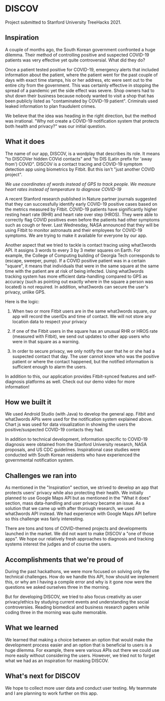 # DISCOV

Project submitted to Stanford University TreeHacks 2021.

## Inspiration

A couple of months ago, the South Korean government confronted a huge dilemma. Their method of controlling positive and suspected COVID-19 patients was very effective yet quite controversial. What did they do? 

Once a patient tested positive for COVID-19, emergency alerts that included information about the patient, where the patient went for the past couple of days with exact time stamps, his or her address, etc were sent out to the entire city from the government. This was certainly effective in stopping the spread of a pandemic yet the side effect was severe. Shop owners had to shut down their business because nobody wanted to visit a shop that has been publicly listed as "contaminated by COVID-19 patient". Criminals used leaked information to plan fraudulent crimes.  

We believe that the idea was heading in the right direction, but the method was irrational. "Why not create a COVID-19 notification system that protects both health and privacy?" was our initial question. 


## What it does

The name of our app, DISCOV, is a wordplay that describes its role. It means "to DISCOVer hidden COVid contacts" and "to DIS (Latin prefix for 'away from') COVID". DISCOV is a contact tracing and COVID-19 symptom detection app using biometrics by Fitbit. But this isn't "just another COVID project". 

_We use coordinates of words instead of GPS to track people. We measure heart rates instead of temperature to diagnose COVID-19_

A recent Stanford research published in Nature partner journals suggested that they can successfully identify early COVID-19 positive cases based on the metrics measured by Fitbit. COVID-19 patients have significantly higher resting heart rate (RHR) and heart rate over step (HROS). They were able to correctly flag COVID positives even before the patients had other symptoms such as cough or fever. Last Wednesday, NASA announced that they will be using Fitbit to monitor astronauts and their employees for COVID-19 symptoms. We are trying to make it available for everyone by our app. 

Another aspect that we tried to tackle is contact tracing using what3words API. It assigns 3 words to every 3 by 3 meter squares on Earth. For example, the College of Computing building of Georgia Tech corresponds to (escape, sweeper, pump). If a COVID positive patient was in a certain "square", it means that individuals that were in the same square at the same time with the patient are at risk of being infected. Using what3words tracking system has more efficient data-handling compared to GPS as accuracy (such as pointing out exactly where in the square a person was located) is not required. In addition, what3words can secure the user's privacy, unlike GPS. 

Here is the logic: 

1. When two or more Fitbit users are in the same what3words square, our app will record the userIDs and time of contact. We will not store any location data to respect your privacy

2. If one of the Fitbit users in the square has an unusual RHR or HROS rate (measured with Fitbit), we send out updates to other app users who were in that square as a warning. 

3. In order to secure privacy, we only notify the user that he or she had a suspected contact that day. The user cannot know who was the positive patient or where the contact happened, but the notified information is sufficient enough to alarm the users. 

In addition to this, our application provides Fitbit-synced features and self-diagnosis platforms as well. Check out our demo video for more information! 
 

## How we built it

We used Android Studio (with Java) to develop the general app. Fitbit and what3words APIs were used for the notification system explained above. Chart js was used for data visualization in showing the users the positive/suspected COVID-19 contacts they had. 

In addition to technical development, information specific to COVID-19 diagnosis were obtained from the Stanford University research, NASA proposals, and US CDC guidelines. Inspirational case studies were conducted with South Korean residents who have experienced the governmental notification system. 

## Challenges we ran into

As mentioned in the "Inspiration" section, we strived to develop an app that protects users' privacy while also protecting their health. We initially planned to use Google Maps API but as mentioned in the "What it does" section, mass data-handling and user privacy became an issue. As a solution that we came up with after thorough research, we used what3words API instead. We had experience with Google Maps API before so this challenge was fairly interesting. 

There are tons and tons of COVID-themed projects and developments launched in the market. We did not want to make DISCOV a "one of those apps". We hope our relatively fresh approaches to diagnosis and tracking systems interest the judges and of course the users. 


## Accomplishments that we're proud of

During the past hackathons, we were more focused on solving only the technical challenges. How do we handle this API, how should we implement this, or why am I having a compile error and why is it gone now were the questions we asked ourselves three in the morning. 

But for developing DISCOV, we tried to also focus creativity as user privacy/ethics by studying current events and understanding the social controversies. Reading biomedical and business research papers while coding three in the morning was quite memorable. 


## What we learned

We learned that making a choice between an option that would make the development process easier and an option that is beneficial to users is a huge dilemma. For example, there were various APIs out there we could use more easily without considering the users. However, we tried not to forget what we had as an inspiration for masking DISCOV. 


## What's next for DISCOV

We hope to collect more user data and conduct user testing. My teammate and I are planning to work further on this app. 
